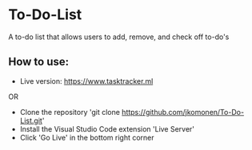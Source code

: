 # To-Do-List

A to-do list that allows users to add, remove, and check off to-do's

## How to use:

- Live version: https://www.tasktracker.ml

OR

- Clone the repository 'git clone https://github.com/jkomonen/To-Do-List.git'
- Install the Visual Studio Code extension 'Live Server'
- Click 'Go Live' in the bottom right corner
